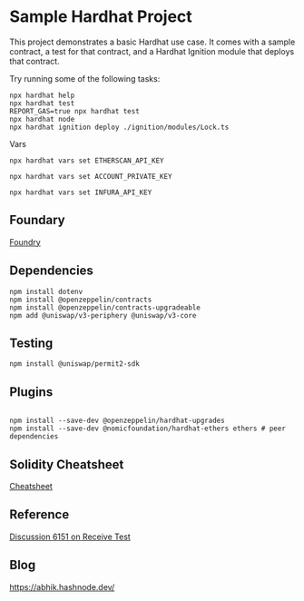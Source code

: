 # Sample Hardhat Project

This project demonstrates a basic Hardhat use case. It comes with a sample contract, a test for that contract, and a Hardhat Ignition module that deploys that contract.

Try running some of the following tasks:

```shell
npx hardhat help
npx hardhat test
REPORT_GAS=true npx hardhat test
npx hardhat node
npx hardhat ignition deploy ./ignition/modules/Lock.ts
```

Vars

```shell
npx hardhat vars set ETHERSCAN_API_KEY

```

```shell
npx hardhat vars set ACCOUNT_PRIVATE_KEY
```

```shell
npx hardhat vars set INFURA_API_KEY
```

## Foundary

[Foundry](https://hardhat.org/hardhat-runner/docs/advanced/hardhat-and-foundry)

## Dependencies

```shell
npm install dotenv
npm install @openzeppelin/contracts
npm install @openzeppelin/contracts-upgradeable
npm add @uniswap/v3-periphery @uniswap/v3-core

```

## Testing

```shell
npm install @uniswap/permit2-sdk
```

## Plugins

```shell

npm install --save-dev @openzeppelin/hardhat-upgrades
npm install --save-dev @nomicfoundation/hardhat-ethers ethers # peer dependencies

```


## Solidity Cheatsheet

[Cheatsheet](https://docs.soliditylang.org/en/develop/cheatsheet.html)

## Reference

[Discussion 6151 on Receive Test](https://github.com/smartcontractkit/full-blockchain-solidity-course-js/discussions/6151)

## Blog

https://abhik.hashnode.dev/
